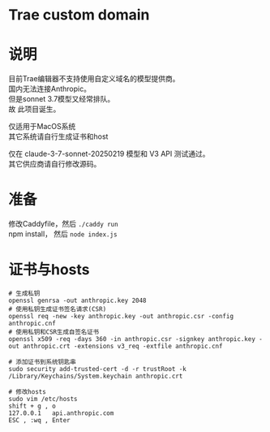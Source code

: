 # Trae custom domain  

# 说明
目前Trae编辑器不支持使用自定义域名的模型提供商。   
国内无法连接Anthropic。   
但是sonnet 3.7模型又经常排队。  
故 此项目诞生。  

仅适用于MacOS系统  
其它系统请自行生成证书和host  

仅在 claude-3-7-sonnet-20250219 模型和 V3 API 测试通过。  
其它供应商请自行修改源码。

# 准备
修改Caddyfile，然后 `./caddy run`   
npm install， 然后 `node index.js` 

# 证书与hosts
```
# 生成私钥
openssl genrsa -out anthropic.key 2048
# 使用私钥生成证书签名请求(CSR)
openssl req -new -key anthropic.key -out anthropic.csr -config anthropic.cnf
# 使用私钥和CSR生成自签名证书
openssl x509 -req -days 360 -in anthropic.csr -signkey anthropic.key -out anthropic.crt -extensions v3_req -extfile anthropic.cnf 

# 添加证书到系统钥匙串
sudo security add-trusted-cert -d -r trustRoot -k /Library/Keychains/System.keychain anthropic.crt

# 修改hosts
sudo vim /etc/hosts
shift + g , o
127.0.0.1   api.anthropic.com
ESC , :wq , Enter
```